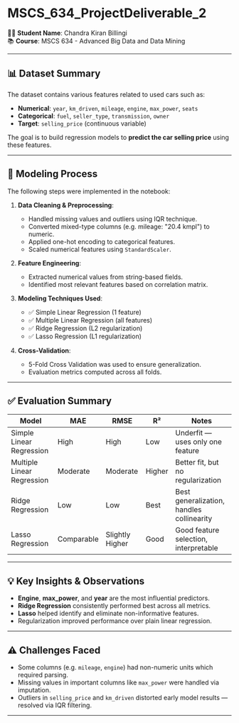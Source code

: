 
# MSCS_634_ProjectDeliverable_2

👨‍💻 **Student Name**: Chandra Kiran Billingi  
📚 **Course**: MSCS 634 - Advanced Big Data and Data Mining  

---


## 📊 Dataset Summary

The dataset contains various features related to used cars such as:

- **Numerical**: `year`, `km_driven`, `mileage`, `engine`, `max_power`, `seats`
- **Categorical**: `fuel`, `seller_type`, `transmission`, `owner`
- **Target**: `selling_price` (continuous variable)

The goal is to build regression models to **predict the car selling price** using these features.

---

## 🔧 Modeling Process

The following steps were implemented in the notebook:

1. **Data Cleaning & Preprocessing**:
   - Handled missing values and outliers using IQR technique.
   - Converted mixed-type columns (e.g. mileage: "20.4 kmpl") to numeric.
   - Applied one-hot encoding to categorical features.
   - Scaled numerical features using `StandardScaler`.

2. **Feature Engineering**:
   - Extracted numerical values from string-based fields.
   - Identified most relevant features based on correlation matrix.

3. **Modeling Techniques Used**:
   - ✅ Simple Linear Regression (1 feature)
   - ✅ Multiple Linear Regression (all features)
   - ✅ Ridge Regression (L2 regularization)
   - ✅ Lasso Regression (L1 regularization)

4. **Cross-Validation**:
   - 5-Fold Cross Validation was used to ensure generalization.
   - Evaluation metrics computed across all folds.


---

## ✅ Evaluation Summary

| Model                   | MAE     | RMSE    | R²     | Notes                                   |
|------------------------|---------|---------|--------|-----------------------------------------|
| Simple Linear Regression | High    | High    | Low    | Underfit — uses only one feature        |
| Multiple Linear Regression | Moderate| Moderate| Higher | Better fit, but no regularization       |
| Ridge Regression         | Low     | Low     | Best   | Best generalization, handles collinearity |
| Lasso Regression         | Comparable | Slightly Higher | Good | Good feature selection, interpretable   |

---

## 💡 Key Insights & Observations

- **Engine**, **max_power**, and **year** are the most influential predictors.
- **Ridge Regression** consistently performed best across all metrics.
- **Lasso** helped identify and eliminate non-informative features.
- Regularization improved performance over plain linear regression.

---

## ⚠️ Challenges Faced

- Some columns (e.g. `mileage`, `engine`) had non-numeric units which required parsing.
- Missing values in important columns like `max_power` were handled via imputation.
- Outliers in `selling_price` and `km_driven` distorted early model results — resolved via IQR filtering.

---
